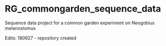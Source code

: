 # RG_commongarden_sequence_data
Sequence data project for a common garden experiment on Neogobius melanostomus

Edits:
180927 - repository created

